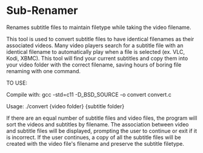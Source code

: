 # Sub-Renamer
Renames subtitle files to maintain filetype while taking the video filename.

This tool is used to convert subtitle files to have identical filenames as their associated videos. Many video players search for a subtitle file with an identical filename to automatically play when a file is selected (ex. VLC, Kodi, XBMC). This tool will find your current subtitles and copy them into your video folder with the correct filename, saving hours of boring file renaming with one command.

TO USE:

Compile with:
gcc -std=c11 -D_BSD_SOURCE -o convert convert.c

Usage:
./convert {video folder} {subtitle folder}

If there are an equal number of subtitle files and video files, the program will sort the videos and subtitles by filename. The association between video and subtitle files will be displayed, prompting the user to continue or exit if it is incorrect. If the user continues, a copy of all the subtitle files will be created with the video file's filename and preserve the subtitle filetype.
